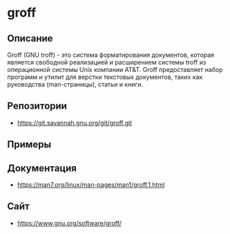 # groff

## Описание

Groff (GNU troff) - это система форматирования документов, которая является свободной реализацией и расширением системы troff из операционной системы Unix компании AT&T. Groff предоставляет набор программ и утилит для верстки текстовых документов, таких как руководства (man-страницы), статьи и книги.

## Репозитории

- https://git.savannah.gnu.org/git/groff.git

## Примеры

## Документация

- https://man7.org/linux/man-pages/man1/groff.1.html

## Сайт

- https://www.gnu.org/software/groff/
